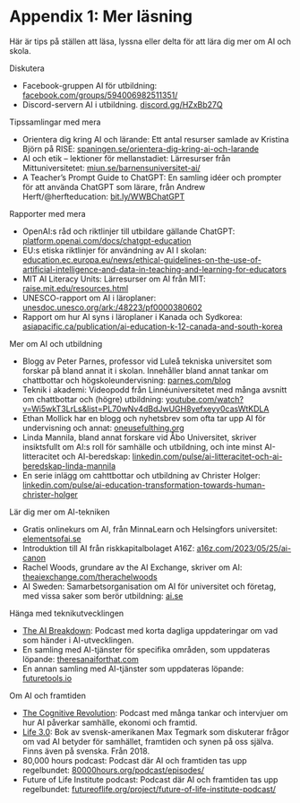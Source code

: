 # Appendix 1: Mer läsning
Här är tips på ställen att läsa, lyssna eller delta för att lära dig mer om AI och skola.

Diskutera
* Facebook-gruppen AI för utbildning: [facebook.com/groups/594006982511351/][1]
* Discord-servern AI i utbildning. [discord.gg/HZxBb27Q][2]

Tipssamlingar med mera
* Orientera dig kring AI och lärande: Ett antal resurser samlade av Kristina Björn på RISE: [spaningen.se/orientera-dig-kring-ai-och-larande][3]
* AI och etik – lektioner för mellanstadiet: Lärresurser från Mittuniversitetet: [miun.se/barnensuniversitet-ai/][4]
* A Teacher’s Prompt Guide to ChatGPT: En samling idéer och prompter för att använda ChatGPT som lärare, från Andrew Herft/@herfteducation: [bit.ly/WWBChatGPT][5]

Rapporter med mera
 * OpenAI:s råd och riktlinjer till utbildare gällande ChatGPT: [platform.openai.com/docs/chatgpt-education][6]
* EU:s etiska riktlinjer för användning av AI I skolan: [education.ec.europa.eu/news/ethical-guidelines-on-the-use-of-artificial-intelligence-and-data-in-teaching-and-learning-for-educators][7]
 * MIT AI Literacy Units: Lärresurser om AI från MIT: [raise.mit.edu/resources.html][8]
* UNESCO-rapport om AI i läroplaner: [unesdoc.unesco.org/ark:/48223/pf0000380602][9]
* Rapport om hur AI syns i läroplaner i Kanada och Sydkorea: [asiapacific.ca/publication/ai-education-k-12-canada-and-south-korea][10]

Mer om AI och utbildning
* Blogg av Peter Parnes, professor vid Luleå tekniska universitet som forskar på bland annat it i skolan. Innehåller bland annat tankar om chattbottar och högskoleundervisning: [parnes.com/blog][11]
* Teknik i akademi: Videopodd från Linnéuniversitetet med många avsnitt om chattbottar och (högre) utbildning: [youtube.com/watch?v=Wi5wkT3LrLs&list=PL70wNv4dBdJwUGH8yefxeyy0casWtKDLA][12]
* Ethan Mollick har en blogg och nyhetsbrev som ofta tar upp AI för undervisning och annat: [oneusefulthing.org][13]
* Linda Mannila, bland annat forskare vid Åbo Universitet, skriver insiktsfullt om AI:s roll för samhälle och utbildning, och inte minst AI-litteracitet och AI-beredskap: [linkedin.com/pulse/ai-litteracitet-och-ai-beredskap-linda-mannila][14]
* En serie inlägg om cahttbottar och utbildning av Christer Holger: [linkedin.com/pulse/ai-education-transformation-towards-human-christer-holger][15]

Lär dig mer om AI-tekniken
* Gratis onlinekurs om AI, från MinnaLearn och Helsingfors universitet: [elementsofai.se][16]
* Introduktion till AI från riskkapitalbolaget A16Z: [a16z.com/2023/05/25/ai-canon][17]
* Rachel Woods, grundare av the AI Exchange, skriver om AI: [theaiexchange.com/therachelwoods][18]
* AI Sweden: Samarbetsorganisation om AI för universitet och företag, med vissa saker som berör utbildning: [ai.se][19]

Hänga med teknikutvecklingen
* [The AI Breakdown][20]: Podcast med korta dagliga uppdateringar om vad som händer i AI-utvecklingen.
* En samling med AI-tjänster för specifika områden, som uppdateras löpande: [theresanaiforthat.com][21]
* En annan samling med AI-tjänster som uppdateras löpande: [futuretools.io][22]

Om AI och framtiden
* [The Cognitive Revolution][23]: Podcast med många tankar och intervjuer om hur AI påverkar samhälle, ekonomi och framtid.
* [Life 3.0][24]: Bok av svensk-amerikanen Max Tegmark som diskuterar frågor om vad AI betyder för samhället, framtiden och synen på oss själva. Finns även på svenska. Från 2018.
* 80,000 hours podcast: Podcast där AI och framtiden tas upp regelbundet: [80000hours.org/podcast/episodes/][25]
* Future of Life Institute podcast: Podcast där AI och framtiden tas upp regelbundet: [futureoflife.org/project/future-of-life-institute-podcast/][26]

[1]:	https://www.facebook.com/groups/594006982511351/
[2]:	https://discord.gg/HZxBb27Q "AI i utbildning"
[3]:	https://www.spaningen.se/orientera-dig-kring-ai-och-larande/ "Orientera dig kring AI och lärande"
[4]:	https://www.miun.se/barnensuniversitet-ai/
[5]:	https://bit.ly/WWBChatGPT
[6]:	https://platform.openai.com/docs/chatgpt-education
[7]:	https://education.ec.europa.eu/news/ethical-guidelines-on-the-use-of-artificial-intelligence-and-data-in-teaching-and-learning-for-educators
[8]:	https://raise.mit.edu/resources.html
[9]:	https://unesdoc.unesco.org/ark:/48223/pf0000380602
[10]:	https://www.asiapacific.ca/publication/ai-education-k-12-canada-and-south-korea
[11]:	http://www.parnes.com/blog/
[12]:	https://www.youtube.com/watch?v=Wi5wkT3LrLs&list=PL70wNv4dBdJwUGH8yefxeyy0casWtKDLA
[13]:	https://www.oneusefulthing.org/ "One Useful Thing"
[14]:	https://www.linkedin.com/pulse/ai-litteracitet-och-ai-beredskap-linda-mannila/ "AI-litteracitet och AI-beredskap"
[15]:	https://www.linkedin.com/pulse/ai-education-transformation-towards-human-christer-holger/
[16]:	https://www.elementsofai.se/
[17]:	https://a16z.com/2023/05/25/ai-canon "AI Canon"
[18]:	https://theaiexchange.com/therachelwoods "Rachel Woods"
[19]:	https://www.ai.se/en
[20]:	https://g.co/kgs/5zmJ3f "The AI Breakdown"
[21]:	https://theresanaiforthat.com/
[22]:	https://www.futuretools.io/ "Future Tools"
[23]:	https://www.cognitiverevolution.ai/
[24]:	https://en.wikipedia.org/wiki/Life_3.0
[25]:	https://80000hours.org/podcast/episodes/
[26]:	https://futureoflife.org/project/future-of-life-institute-podcast/